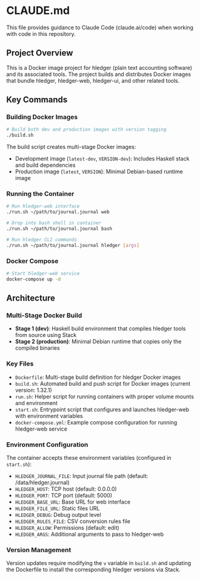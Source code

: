 # CLAUDE.md

This file provides guidance to Claude Code (claude.ai/code) when working with code in this repository.

## Project Overview

This is a Docker image project for hledger (plain text accounting software) and its associated tools. The project builds and distributes Docker images that bundle hledger, hledger-web, hledger-ui, and other related tools.

## Key Commands

### Building Docker Images
```bash
# Build both dev and production images with version tagging
./build.sh
```
The build script creates multi-stage Docker images:
- Development image (`latest-dev`, `VERSION-dev`): Includes Haskell stack and build dependencies
- Production image (`latest`, `VERSION`): Minimal Debian-based runtime image

### Running the Container
```bash
# Run hledger-web interface
./run.sh ~/path/to/journal.journal web

# Drop into bash shell in container
./run.sh ~/path/to/journal.journal bash

# Run hledger CLI commands
./run.sh ~/path/to/journal.journal hledger [args]
```

### Docker Compose
```bash
# Start hledger-web service
docker-compose up -d
```

## Architecture

### Multi-Stage Docker Build
- **Stage 1 (dev)**: Haskell build environment that compiles hledger tools from source using Stack
- **Stage 2 (production)**: Minimal Debian runtime that copies only the compiled binaries

### Key Files
- `Dockerfile`: Multi-stage build definition for hledger Docker images
- `build.sh`: Automated build and push script for Docker images (current version: 1.32.1)
- `run.sh`: Helper script for running containers with proper volume mounts and environment
- `start.sh`: Entrypoint script that configures and launches hledger-web with environment variables
- `docker-compose.yml`: Example compose configuration for running hledger-web service

### Environment Configuration
The container accepts these environment variables (configured in `start.sh`):
- `HLEDGER_JOURNAL_FILE`: Input journal file path (default: /data/hledger.journal)
- `HLEDGER_HOST`: TCP host (default: 0.0.0.0)
- `HLEDGER_PORT`: TCP port (default: 5000)
- `HLEDGER_BASE_URL`: Base URL for web interface
- `HLEDGER_FILE_URL`: Static files URL
- `HLEDGER_DEBUG`: Debug output level
- `HLEDGER_RULES_FILE`: CSV conversion rules file
- `HLEDGER_ALLOW`: Permissions (default: edit)
- `HLEDGER_ARGS`: Additional arguments to pass to hledger-web

### Version Management
Version updates require modifying the `v` variable in `build.sh` and updating the Dockerfile to install the corresponding hledger versions via Stack.